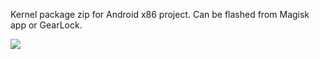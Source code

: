 Kernel package zip for Android x86 project. Can be flashed from Magisk app or GearLock.

<img src="https://aopc.dev/attachments/img_20220603_013618_195-jpg.2101/"/> 
